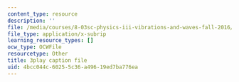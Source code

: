 ```yaml
---
content_type: resource
description: ''
file: /media/courses/8-03sc-physics-iii-vibrations-and-waves-fall-2016/4bcc044c60255c36a49619ed7ba776ea_b1eKhyC9TTo.vtt
file_type: application/x-subrip
learning_resource_types: []
ocw_type: OCWFile
resourcetype: Other
title: 3play caption file
uid: 4bcc044c-6025-5c36-a496-19ed7ba776ea
---
```

